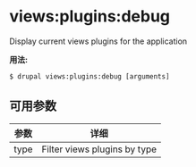 # views:plugins:debug
Display current views plugins for the application

**用法:**
```
$ drupal views:plugins:debug [arguments]
```

## 可用参数
参数 | 详细
---------|-------------
type | Filter views plugins by type
